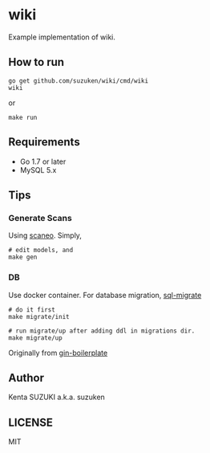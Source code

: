 # wiki

Example implementation of wiki.

## How to run

    go get github.com/suzuken/wiki/cmd/wiki
    wiki

or

    make run

## Requirements

* Go 1.7 or later
* MySQL 5.x

## Tips

### Generate Scans

Using [scaneo](https://github.com/variadico/scaneo). Simply,

    # edit models, and
    make gen

### DB

Use docker container. For database migration, [sql-migrate](https://github.com/rubenv/sql-migrate)

    # do it first
    make migrate/init

    # run migrate/up after adding ddl in migrations dir.
    make migrate/up

Originally from [gin-boilerplate](https://github.com/voyagegroup/gin-boilerplate)

## Author

Kenta SUZUKI a.k.a. suzuken

## LICENSE

MIT
